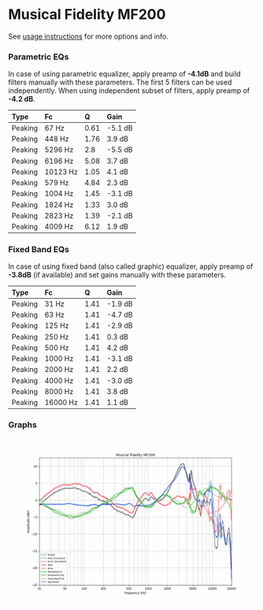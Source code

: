 # Musical Fidelity MF200
See [usage instructions](https://github.com/jaakkopasanen/AutoEq#usage) for more options and info.

### Parametric EQs
In case of using parametric equalizer, apply preamp of **-4.1dB** and build filters manually
with these parameters. The first 5 filters can be used independently.
When using independent subset of filters, apply preamp of **-4.2 dB**.

| Type    | Fc       |    Q | Gain    |
|:--------|:---------|:-----|:--------|
| Peaking | 67 Hz    | 0.61 | -5.1 dB |
| Peaking | 448 Hz   | 1.76 | 3.9 dB  |
| Peaking | 5296 Hz  | 2.8  | -5.5 dB |
| Peaking | 6196 Hz  | 5.08 | 3.7 dB  |
| Peaking | 10123 Hz | 1.05 | 4.1 dB  |
| Peaking | 579 Hz   | 4.84 | 2.3 dB  |
| Peaking | 1004 Hz  | 1.45 | -3.1 dB |
| Peaking | 1824 Hz  | 1.33 | 3.0 dB  |
| Peaking | 2823 Hz  | 1.39 | -2.1 dB |
| Peaking | 4009 Hz  | 6.12 | 1.9 dB  |

### Fixed Band EQs
In case of using fixed band (also called graphic) equalizer, apply preamp of **-3.8dB**
(if available) and set gains manually with these parameters.

| Type    | Fc       |    Q | Gain    |
|:--------|:---------|:-----|:--------|
| Peaking | 31 Hz    | 1.41 | -1.9 dB |
| Peaking | 63 Hz    | 1.41 | -4.7 dB |
| Peaking | 125 Hz   | 1.41 | -2.9 dB |
| Peaking | 250 Hz   | 1.41 | 0.3 dB  |
| Peaking | 500 Hz   | 1.41 | 4.2 dB  |
| Peaking | 1000 Hz  | 1.41 | -3.1 dB |
| Peaking | 2000 Hz  | 1.41 | 2.2 dB  |
| Peaking | 4000 Hz  | 1.41 | -3.0 dB |
| Peaking | 8000 Hz  | 1.41 | 3.8 dB  |
| Peaking | 16000 Hz | 1.41 | 1.1 dB  |

### Graphs
![](./Musical%20Fidelity%20MF200.png)
